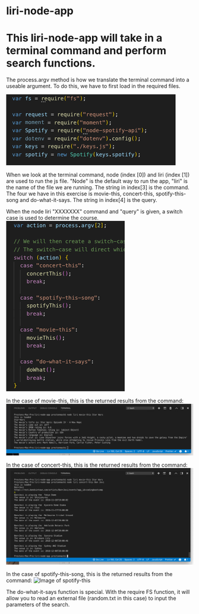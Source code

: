 # liri-node-app

# This liri-node-app will take in a terminal command and perform search functions. 
  The process.argv method is how we translate the terminal command into a useable argument.
  To do this, we have to first load in the required files. 

![Image of required files](./images/requiredFiles.png)



When we look at the terminal command, node (index [0])  and liri (index [1]) are used to run the js file. 
"Node" is the default way to run the app, "liri" is the name of the file we are running. 
The string in index[3] is the command. The four we have in this exercise is movie-this, concert-this, spotify-this-song and do-what-it-says.
The string in index[4] is the query. 

When the node liri "XXXXXXX" command and "query" is given, a switch case is used to determine the course.
![Image of switch](./images/switch.png)


In the case of movie-this, this is the returned results from the command:
![Image of movie-this](./images/movie-This.png)


In the case of concert-this, this is the returned results from the command:
![Image of concert-this](./images/concert.This.png)


In the case of spotify-this-song, this is the returned results from the command:
![Image of spotify-this](./images/.spotify.png)


The do-what-it-says function is special.
With the require FS function, it will allow you to read an external file (random.txt in this case) to input the parameters of the search.



